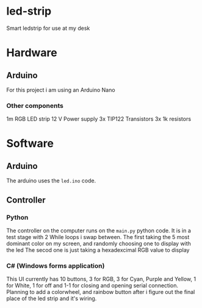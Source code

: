# led-strip
Smart ledstrip for use at my desk

# Hardware

## Arduino

For this project i am using an Arduino Nano

### Other components

1m RGB LED strip
12 V Power supply
3x TIP122 Transistors
3x 1k resistors

# Software

## Arduino

The arduino uses the `led.ino` code.

## Controller

### Python

The controller on the computer runs on the `main.py` python code.
It is in a test stage with 2 While loops i swap between.
The first taking the 5 most dominant color on my screen, and randomly choosing one to display with the led
The secod one is just taking a hexadexcimal RGB value to display

### C# (Windows forms application)

This UI currently has 10 buttons, 3 for RGB, 3 for Cyan, Purple and Yellow, 1 for White, 1 for off and 1-1 for closing and opening serial connection.
Planning to add a colorwheel, and rainbow button after i figure out the final place of the led strip and it's wiring.
